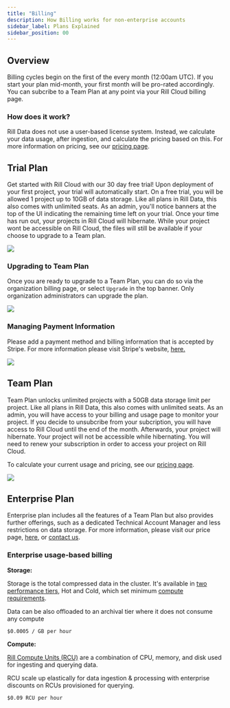 ```yaml
---
title: "Billing"
description: How Billing works for non-enterprise accounts
sidebar_label: Plans Explained
sidebar_position: 00
---
```


## Overview

Billing cycles begin on the first of the every month (12:00am UTC). If you start your plan mid-month, your first month will be pro-rated accordingly. You can subcribe to a Team Plan at any point via your Rill Cloud billing page. 


### How does it work? 
Rill Data does not use a user-based license system. Instead, we calculate your data usage, after ingestion, and calculate the pricing based on this. For more information on pricing, see our [pricing page](https://www.rilldata.com/pricing). 


## Trial Plan

Get started with Rill Cloud with our 30 day free trial! Upon deployment of your first project, your trial will automatically start.  On a free trial, you will be allowed 1 project up to 10GB of data storage.  Like all plans in Rill Data, this also comes with unlimited seats. As an admin, you'll notice banners at the top of the UI indicating the remaining time left on your trial. Once your time has run out, your projects in Rill Cloud will hibernate. While your project wont be accessible on Rill Cloud, the files will still be available if your choose to upgrade to a Team plan.

<img src = '/img/manage/billing/deploy-project.png' class='rounded-gif' />
<br />


### Upgrading to Team Plan
Once you are ready to upgrade to a Team Plan, you can do so via the organization billing page, or select `Upgrade` in the top banner. Only organization administrators can upgrade the plan.

<img src = '/img/manage/billing/team-plan.png' class='rounded-gif' />
<br />


### Managing Payment Information

Please add a payment method and billing information that is accepted by Stripe. For more information please visit Stripe's website, [here.](https://docs.stripe.com/payments/payment-methods/overview)

<img src = '/img/manage/billing/stripe.png' class='rounded-gif' />
<br />


## Team Plan

Team Plan unlocks unlimited projects with a 50GB data storage limit per project. Like all plans in Rill Data, this also comes with unlimited seats. As an admin, you will have access to your billing and usage page to monitor your project. If you decide to unsubcribe from your subcription, you will have access to Rill Cloud until the end of the month. Afterwards, your project will hibernate.
Your project will not be accessible while hibernating. You will need to renew your subscription in order to access your project on Rill Cloud. 

To calculate your current usage and pricing, see our [pricing page](https://www.rilldata.com/pricing). 

<img src = '/img/manage/billing/team-plan2.png' class='rounded-gif' />
<br />



## Enterprise Plan

Enterprise plan includes all the features of a Team Plan but also provides further offerings, such as a dedicated Technical Account Manager and less restrictions on data storage. For more information, please visit our price page, [here](https://www.rilldata.com/pricing), or [contact us](../../contact).

### Enterprise usage-based billing

**Storage:**

Storage is the total compressed data in the cluster. It's available in [two performance tiers](/other/FAQ#what-are-the-compute-requirements-for-each-performance-tier), Hot and Cold, which set minimum [compute requirements](/other/FAQ#what-are-the-compute-requirements-for-data-processing).

Data can be also offloaded to an archival tier where it does not consume any compute

`$0.0005 / GB per hour`


**Compute:**

[Rill Compute Units (RCU)](/other/FAQ#what-is-a-rill-compute-unit-rcu) are a combination of CPU, memory, and disk used for ingesting and querying data.

RCU scale up elastically for data ingestion & processing with enterprise discounts on RCUs provisioned for querying.

`$0.09 RCU per hour`